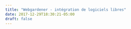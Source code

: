 ```yaml
---
title: "Webgardener - intégration de logiciels libres"
date: 2017-12-29T18:30:21-05:00
draft: false
---
```


